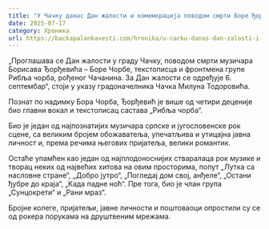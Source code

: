 ```yaml
---
title: "У Чачку данас Дан жалости и комеморација поводом смрти Боре Ђорђевића"
date: 2025-07-17
category: Хроника
url: https://backapalankavesti.com/hronika/u-cacku-danas-dan-zalosti-i-komemoracija-povodom-smrti-bore-djordjevica/
---
```


„Проглашава се Дан жалости у граду Чачку, поводом смрти музичара Борисава Ђорђевића – Боре Чорбе, текстописца и фронтмена групе Рибља чорба, рођеног Чачанина. За Дан жалости се одређује 6. септембар“, стоји у указу градоначелника Чачка Милуна Тодоровића.

Познат по надимку Бора Чорба, Ђорђевић је више од четири деценије био главни вокал и текстописац састава „Рибља чорба“.

Био је један од најпознатијих музичара српске и југословенске рок сцене, са великим бројем обожаватеља, упечатљива и утицајна јавна личност и, према речима његових пријатеља, велики романтик.

Остаће упамћен као један од најплодоноснијих стваралаца рок музике и творац неких од највећих хитова на овим просторима, попут „Лутка са насловне стране“, „Добро јутро“, „Погледај дом свој, анђеле“, „Остани ђубре до краја“, „Када падне ноћ“. Пре тога, био је члан група „Сунцокрети“ и „Рани мраз“.

Бројне колеге, пријатељи, јавне личности и поштоваоци опростили су се од рокера порукама на друштвеним мрежама.
